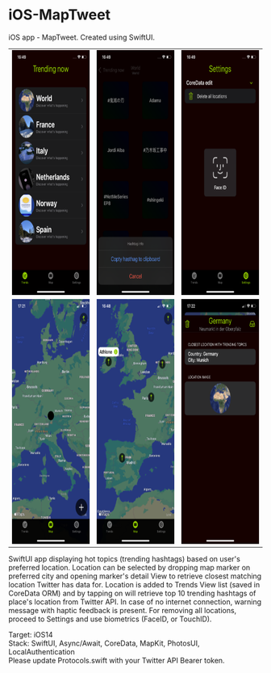 # iOS-MapTweet
iOS app - MapTweet. Created using SwiftUI.

<table>
<tr>
<td><img src="MDImg/image0.png" width=225 height=485></td>
<td><img src="MDImg/image1.png" width=225 height=485></td>
<td><img src="MDImg/image2.png" width=225 height=485></td>
</tr>
<tr>
<td><img src="MDImg/image3.png" width=225 height=485></td>
<td><img src="MDImg/image4.png" width=225 height=485></td>
<td><img src="MDImg/image5.png" width=225 height=485></td>
</tr>
</table>

SwiftUI app displaying hot topics (trending hashtags) based on user's preferred location.  Location can be selected by dropping map marker on preferred city and opening marker's detail View to retrieve closest matching location Twitter has data for. Location is added to Trends View list (saved in CoreData ORM) and by tapping on will retrieve top 10 trending hashtags of place's location from Twitter API. In case of no internet connection, warning message with haptic feedback is present. For removing all locations, proceed to Settings and use biometrics (FaceID, or TouchID).  

Target: iOS14  
Stack: SwiftUI, Async/Await, CoreData, MapKit, PhotosUI, LocalAuthentication  
Please update Protocols.swift with your Twitter API Bearer token.
